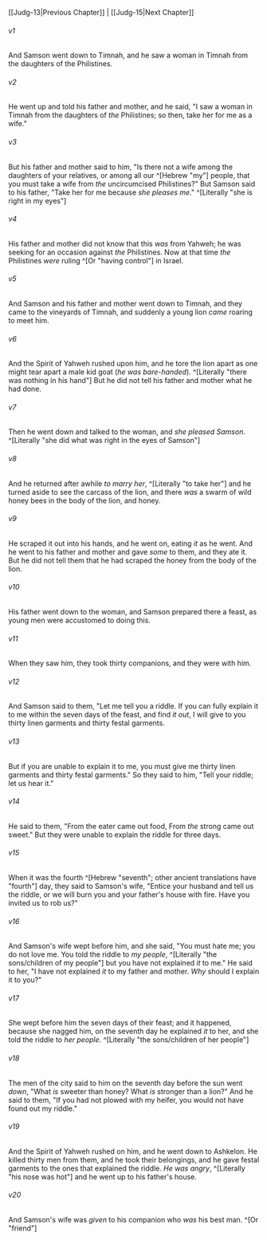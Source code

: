 ﻿---
aliases:
  - Judges 14
---

[[Judg-13|Previous Chapter]] | [[Judg-15|Next Chapter]]

###### v1
And Samson went down to Timnah, and he saw a woman in Timnah from the daughters of the Philistines.

###### v2
He went up and told his father and mother, and he said, "I saw a woman in Timnah from the daughters of _the_ Philistines; so then, take her for me as a wife."

###### v3
But his father and mother said to him, "Is there not a wife among the daughters of your relatives, or among all our ^[Hebrew "my"] people, that you must take a wife from _the_ uncircumcised Philistines?" But Samson said to his father, "Take her for me because _she pleases me_." ^[Literally "she is right in my eyes"]

###### v4
His father and mother did not know that this _was_ from Yahweh; he was seeking for an occasion against _the_ Philistines. Now at that time _the_ Philistines _were_ ruling ^[Or "having control"] in Israel.

###### v5
And Samson and his father and mother went down to Timnah, and they came to the vineyards of Timnah, and suddenly a young lion _came_ roaring to meet him.

###### v6
And the Spirit of Yahweh rushed upon him, and he tore the lion apart as one might tear apart a male kid goat (_he was bare-handed_). ^[Literally "there was nothing in his hand"] But he did not tell his father and mother what he had done.

###### v7
Then he went down and talked to the woman, and _she pleased Samson_. ^[Literally "she did what was right in the eyes of Samson"]

###### v8
And he returned after awhile _to marry her_, ^[Literally "to take her"] and he turned aside to see the carcass of the lion, and there _was_ a swarm of wild honey bees in the body of the lion, and honey.

###### v9
He scraped it out into his hands, and he went on, eating _it_ as he went. And he went to his father and mother and gave _some_ to them, and they ate it. But he did not tell them that he had scraped the honey from the body of the lion.

###### v10
His father went down to the woman, and Samson prepared there a feast, as young men were accustomed to doing this.

###### v11
When they saw him, they took thirty companions, and they were with him.

###### v12
And Samson said to them, "Let me tell you a riddle. If you can fully explain it to me within the seven days of the feast, and find _it out_, I will give to you thirty linen garments and thirty festal garments.

###### v13
But if you are unable to explain it to me, you must give me thirty linen garments and thirty festal garments." So they said to him, "Tell your riddle; let us hear it."

###### v14
He said to them,
"From the eater came out food,
From _the_ strong came out sweet."
But they were unable to explain the riddle for three days.

###### v15
When it was the fourth ^[Hebrew "seventh"; other ancient translations have "fourth"] day, they said to Samson's wife, "Entice your husband and tell us the riddle, or we will burn you and your father's house with fire. Have you invited us to rob us?"

###### v16
And Samson's wife wept before him, and she said, "You must hate me; you do not love me. You told the riddle to _my people_, ^[Literally "the sons/children of my people"] but you have not explained _it_ to me." He said to her, "I have not explained _it_ to my father and mother. _Why_ should I explain it to you?"

###### v17
She wept before him the seven days of their feast; and it happened, because she nagged him, on the seventh day he explained _it_ to her, and she told the riddle to _her people_. ^[Literally "the sons/children of her people"]

###### v18
The men of the city said to him on the seventh day before the sun went _down_,
"What _is_ sweeter than honey?
What _is_ stronger than a lion?"
And he said to them,
"If you had not plowed with my heifer,
you would not have found out my riddle."

###### v19
And the Spirit of Yahweh rushed on him, and he went down to Ashkelon. He killed thirty men from them, and he took their belongings, and he gave festal garments to the ones that explained the riddle. _He was angry_, ^[Literally "his nose was hot"] and he went up to his father's house.

###### v20
And Samson's wife was _given_ to his companion who _was_ his best man. ^[Or "friend"]